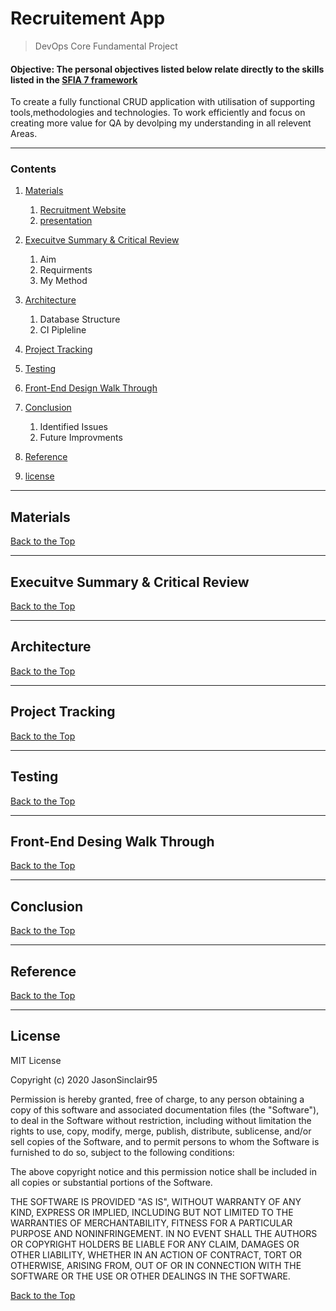 # Recruitement App
> DevOps Core Fundamental Project 
#### Objective: The personal objectives listed below relate directly to the skills listed in the **[ SFIA 7 framework ](https://www.sfia-online.org/en/framework/sfia-7)**
 To create a fully functional CRUD application with utilisation of supporting tools,methodologies and technologies. To work efficiently and focus on creating more value for QA by devolping my understanding in all relevent Areas.
 
--- 

### Contents
1. [ Materials ](#Materials)
    1. [ Recruitment Website ](https://34.89.105.159:5000)
    1. [ presentation ](https://docs.google.com/presentation/d/1t09if4lU1a9x9wSj-CRnNaoeSMQIHuru3_VedxZLW-g/edit#slide=id.p)

2. [Execuitve Summary & Critical Review](#execuitve-summary-&-critical-review)
    1. Aim  
    1. Requirments
    1. My Method

3. [Architecture](#Architecture) 
    1. Database Structure
    1. CI Pipleline

4. [Project Tracking](#Project-Tracking)

5. [Testing](#Testing)

6. [Front-End Design Walk Through](#Front-End-Desing-Walk-Through)

7. [Conclusion](#conclusion)
    1. Identified Issues
    1. Future Improvments
8. [Reference](#Reference)
9. [license](#Licence)
---
## Materials



[Back to the Top](#Recruitement-App)

---
## Execuitve Summary & Critical Review



[Back to the Top](#Recruitement-App)

---
## Architecture



[Back to the Top](#Recruitement-App)

---
## Project Tracking



[Back to the Top](#Recruitement-App)

---
## Testing



[Back to the Top](#Recruitement-App)

---

## Front-End Desing Walk Through



[Back to the Top](#Recruitement-App)

---

## Conclusion



[Back to the Top](#Recruitement-App)

---

## Reference



[Back to the Top](#Recruitement-App)

---

## License

MIT License

Copyright (c) 2020 JasonSinclair95

Permission is hereby granted, free of charge, to any person obtaining a copy
of this software and associated documentation files (the "Software"), to deal
in the Software without restriction, including without limitation the rights
to use, copy, modify, merge, publish, distribute, sublicense, and/or sell
copies of the Software, and to permit persons to whom the Software is
furnished to do so, subject to the following conditions:

The above copyright notice and this permission notice shall be included in all
copies or substantial portions of the Software.

THE SOFTWARE IS PROVIDED "AS IS", WITHOUT WARRANTY OF ANY KIND, EXPRESS OR
IMPLIED, INCLUDING BUT NOT LIMITED TO THE WARRANTIES OF MERCHANTABILITY,
FITNESS FOR A PARTICULAR PURPOSE AND NONINFRINGEMENT. IN NO EVENT SHALL THE
AUTHORS OR COPYRIGHT HOLDERS BE LIABLE FOR ANY CLAIM, DAMAGES OR OTHER
LIABILITY, WHETHER IN AN ACTION OF CONTRACT, TORT OR OTHERWISE, ARISING FROM,
OUT OF OR IN CONNECTION WITH THE SOFTWARE OR THE USE OR OTHER DEALINGS IN THE
SOFTWARE.

[Back to the Top](#Recruitement-App)


